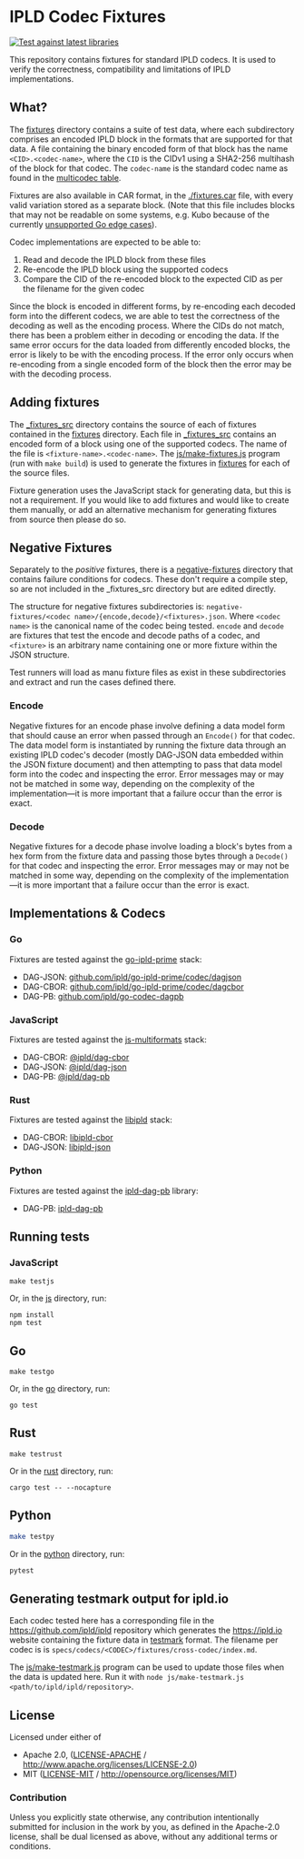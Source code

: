 # IPLD Codec Fixtures

[![Test against latest libraries](https://github.com/ipld/codec-fixtures/actions/workflows/cron.yml/badge.svg)](https://github.com/ipld/codec-fixtures/actions/workflows/cron.yml)

This repository contains fixtures for standard IPLD codecs. It is used to verify the correctness, compatibility and limitations of IPLD implementations.

## What?

The [fixtures](./fixtures/) directory contains a suite of test data, where each subdirectory comprises an encoded IPLD block in the formats that are supported for that data. A file containing the binary encoded form of that block has the name `<CID>.<codec-name>`, where the `CID` is the CIDv1 using a SHA2-256 multihash of the block for that codec. The `codec-name` is the standard codec name as found in the [multicodec table](https://github.com/multiformats/multicodec/blob/master/table.csv).

Fixtures are also available in CAR format, in the [./fixtures.car](./fixtures.car) file, with every valid variation stored as a separate block. (Note that this file includes blocks that may not be readable on some systems, e.g. Kubo because of the currently [unsupported Go edge cases](./go/special_cases.go)).

Codec implementations are expected to be able to:

1. Read and decode the IPLD block from these files
2. Re-encode the IPLD block using the supported codecs
3. Compare the CID of the re-encoded block to the expected CID as per the filename for the given codec

Since the block is encoded in different forms, by re-encoding each decoded form into the different codecs, we are able to test the correctness of the decoding as well as the encoding process. Where the CIDs do not match, there has been a problem either in decoding or encoding the data. If the same error occurs for the data loaded from differently encoded blocks, the error is likely to be with the encoding process. If the error only occurs when re-encoding from a single encoded form of the block then the error may be with the decoding process.

## Adding fixtures

The [_fixtures_src](./_fixtures_src/) directory contains the source of each of fixtures contained in the [fixtures](./fixtures/) directory. Each file in [_fixtures_src](./_fixtures_src/) contains an encoded form of a block using one of the supported codecs. The name of the file is `<fixture-name>.<codec-name>`. The [js/make-fixtures.js](./js/make-fixtures.js) program (run with `make build`) is used to generate the fixtures in [fixtures](./fixtures/) for each of the source files.

Fixture generation uses the JavaScript stack for generating data, but this is not a requirement. If you would like to add fixtures and would like to create them manually, or add an alternative mechanism for generating fixtures from source then please do so.

## Negative Fixtures

Separately to the _positive_ fixtures, there is a [negative-fixtures](./negative-fixtures/) directory that contains failure conditions for codecs. These don't require a compile step, so are not included in the _fixtures_src directory but are edited directly.

The structure for negative fixtures subdirectories is: `negative-fixtures/<codec name>/{encode,decode}/<fixtures>.json`. Where `<codec name>` is the canonical name of the codec being tested. `encode` and `decode` are fixtures that test the encode and decode paths of a codec, and `<fixture>` is an arbitrary name containing one or more fixture within the JSON structure.

Test runners will load as manu fixture files as exist in these subdirectories and extract and run the cases defined there.

### Encode

Negative fixtures for an encode phase involve defining a data model form that should cause an error when passed through an `Encode()` for that codec. The data model form is instantiated by running the fixture data through an existing IPLD codec's decoder (mostly DAG-JSON data embedded within the JSON fixture document) and then attempting to pass that data model form into the codec and inspecting the error. Error messages may or may not be matched in some way, depending on the complexity of the implementation—it is more important that a failure occur than the error is exact.

### Decode

Negative fixtures for a decode phase involve loading a block's bytes from a hex form from the fixture data and passing those bytes through a `Decode()` for that codec and inspecting the error. Error messages may or may not be matched in some way, depending on the complexity of the implementation—it is more important that a failure occur than the error is exact.

## Implementations & Codecs

### Go

Fixtures are tested against the [go-ipld-prime](https://github.com/ipld/go-ipld-prime) stack:

* DAG-JSON: [github.com/ipld/go-ipld-prime/codec/dagjson](https://pkg.go.dev/github.com/ipld/go-ipld-prime/codec/dagjson)
* DAG-CBOR: [github.com/ipld/go-ipld-prime/codec/dagcbor](https://pkg.go.dev/github.com/ipld/go-ipld-prime/codec/dagcbor)
* DAG-PB:  [github.com/ipld/go-codec-dagpb](https://pkg.go.dev/github.com/ipld/go-codec-dagpb)

### JavaScript

Fixtures are tested against the [js-multiformats](https://github.com/multiformats/js-multiformats) stack:

* DAG-CBOR: [@ipld/dag-cbor](https://github.com/ipld/js-dag-cbor)
* DAG-JSON: [@ipld/dag-json](https://github.com/ipld/js-dag-cbor)
* DAG-PB: [@ipld/dag-pb](https://github.com/ipld/js-dag-pb)

### Rust

Fixtures are tested against the [libipld](https://github.com/ipld/libipld) stack:

* DAG-CBOR: [libipld-cbor](https://crates.io/crates/libipld-cbor)
* DAG-JSON: [libipld-json](https://crates.io/crates/libipld-json)

### Python

Fixtures are tested against the [ipld-dag-pb](https://github.com/storacha/py-ipld-dag-pb)
library:

* DAG-PB: [ipld-dag-pb](https://pypi.org/project/ipld-dag-pb/)

## Running tests

### JavaScript

```
make testjs
```

Or, in the [js](./js/) directory, run:

```
npm install
npm test
```

## Go

```
make testgo
```

Or, in the [go](./go/) directory, run:

```
go test
```

## Rust

```
make testrust
```

Or in the [rust](./rust/) directory, run:

```
cargo test -- --nocapture
```

## Python

```bash
make testpy
```

Or in the [python](./python/) directory, run:

```bash
pytest
```

## Generating testmark output for ipld.io

Each codec tested here has a corresponding file in the https://github.com/ipld/ipld repository which generates the https://ipld.io website containing the fixture data in [testmark](https://github.com/warpfork/go-testmark) format. The filename per codec is is `specs/codecs/<CODEC>/fixtures/cross-codec/index.md`.

The [js/make-testmark.js](js/make-testmark.js) program can be used to update those files when the data is updated here. Run it with `node js/make-testmark.js <path/to/ipld/ipld/repository>`.

## License

Licensed under either of

 * Apache 2.0, ([LICENSE-APACHE](LICENSE-APACHE) / http://www.apache.org/licenses/LICENSE-2.0)
 * MIT ([LICENSE-MIT](LICENSE-MIT) / http://opensource.org/licenses/MIT)

### Contribution

Unless you explicitly state otherwise, any contribution intentionally submitted for inclusion in the work by you, as defined in the Apache-2.0 license, shall be dual licensed as above, without any additional terms or conditions.
